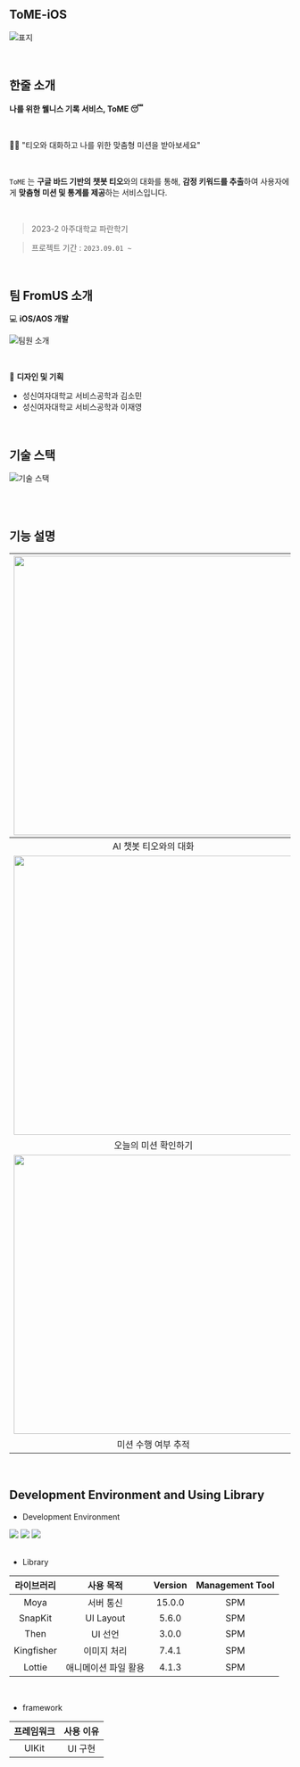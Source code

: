 ## ToME-iOS

![표지](https://github.com/Ajou-FromUS/ToME-iOS/assets/79050615/554754b2-a2b3-4174-9bc9-0291f38f906f)


<br>

## 한줄 소개
**나를 위한 웰니스 기록 서비스, ToME 😴**

<br>

🧚🏻 "티오와 대화하고 나를 위한 맞춤형 미션을 받아보세요"

<br>

`ToME` 는 **구글 바드 기반의 챗봇 티오**와의 대화를 통해, **감정 키워드를 추출**하여 사용자에게 **맞춤형 미션 및 통계를 제공**하는 서비스입니다.

<br>

> 2023-2 아주대학교 파란학기

> 프로젝트 기간 : `2023.09.01 ~`

<br>

## 팀 FromUS 소개

💻 **iOS/AOS 개발**

![팀원 소개](https://github.com/Ajou-FromUS/ToME-iOS/assets/79050615/1af8dd7f-3f8f-4341-bf3d-423cb9165d2c)

<br>

🎨 **디자인 및 기획**  
- 성신여자대학교 서비스공학과 김소민   
- 성신여자대학교 서비스공학과 이재영

<br>

## 기술 스택
![기술 스택](https://github.com/Ajou-FromUS/ToME-iOS/assets/79050615/11c06474-d049-465a-bcc5-14e24ef6c077)

<br>



<br>

## 기능 설명

<img src = "https://github.com/Ajou-FromUS/ToME-iOS/assets/79050615/80f5c462-64be-4e58-a990-f0cd6f205401" width = 500> | <img src = "https://github.com/Ajou-FromUS/ToME-iOS/assets/79050615/717dbbf2-9ffe-4cc7-8240-6a76e651d8d4" width = 500>
:---------:|:----------:
 AI 챗봇 티오와의 대화 | 맞춤 미션 생성하기
<img src = "https://github.com/Ajou-FromUS/ToME-iOS/assets/79050615/1409a380-ccc9-4163-b787-cd95be19a84b" width = 500> | <img src = "https://github.com/Ajou-FromUS/ToME-iOS/assets/79050615/67481959-71e9-4ef4-be91-2fff908eead8" width = 500>
오늘의 미션 확인하기 | 대화/미션 통계 제공
<img src = "https://github.com/Ajou-FromUS/ToME-iOS/assets/79050615/7e51603b-7ffd-433d-a9f8-745c55c44074" width = 500> | <img src = "https://github.com/Ajou-FromUS/ToME-iOS/assets/79050615/eda0e557-1347-4147-b7a0-cee039ba3103" width = 500>
미션 수행 여부 추적 | 소셜 로그인 구현


<br>

## Development Environment and Using Library
- Development Environment
<p align="left">
<img src ="https://img.shields.io/badge/Swift-5.7-orange?logo=swift">
<img src ="https://img.shields.io/badge/Xcode-14.0-blue?logo=xcode">
<img src ="https://img.shields.io/badge/iOS-14.0-green.svg">

<br>
<br>

- Library

라이브러리 | 사용 목적 | Version | Management Tool
:---------:|:----------:|:---------: |:---------:
 Moya | 서버 통신 | 15.0.0 | SPM
 SnapKit | UI Layout | 5.6.0 | SPM
 Then | UI 선언 | 3.0.0 | SPM
 Kingfisher | 이미지 처리 | 7.4.1| SPM
 Lottie  | 애니메이션 파일 활용 | 4.1.3 | SPM
 
 <br>

- framework

프레임워크 | 사용 이유 
:---------:|:----------:
 UIKit | UI 구현

<br>

